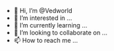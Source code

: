- 👋 Hi, I’m @Vedworld
- 👀 I’m interested in ...
- 🌱 I’m currently learning ...
- 💞️ I’m looking to collaborate on ...
- 📫 How to reach me ...

<!---
Vedworld/Vedworld is a ✨ special ✨ repository because its `README.md` (this file) appears on your GitHub profile.
You can click the Preview link to take a look at your changes.
--->
